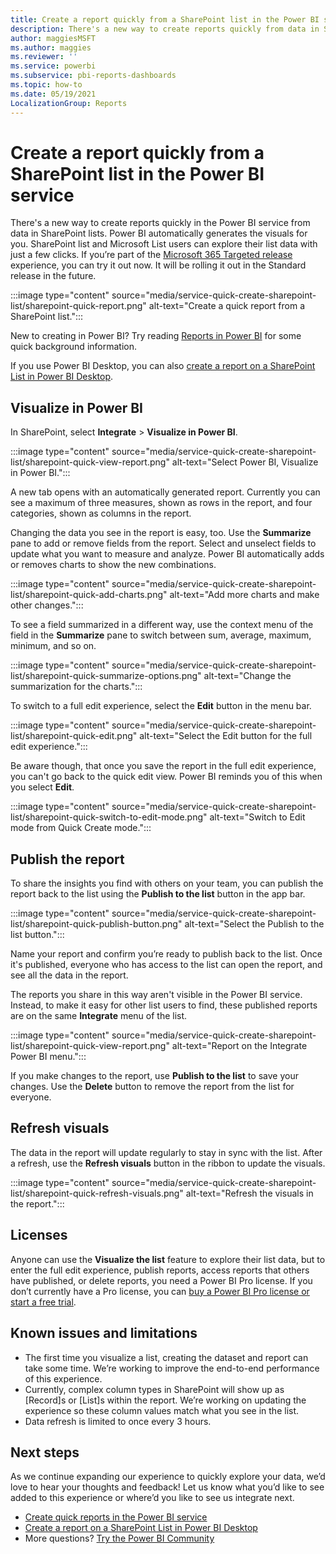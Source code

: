 ```yaml
---
title: Create a report quickly from a SharePoint list in the Power BI service
description: There's a new way to create reports quickly from data in SharePoint lists. Power BI automatically generates the visuals for you.    
author: maggiesMSFT
ms.author: maggies
ms.reviewer: ''
ms.service: powerbi
ms.subservice: pbi-reports-dashboards
ms.topic: how-to
ms.date: 05/19/2021
LocalizationGroup: Reports
---
```

# Create a report quickly from a SharePoint list in the Power BI service

There's a new way to create reports quickly in the Power BI service from data in SharePoint lists. Power BI automatically generates the visuals for you. SharePoint list and Microsoft List users can explore their list data with just a few clicks. If you’re part of the [Microsoft 365 Targeted release](/microsoft-365/admin/manage/release-options-in-office-365?view=o365-worldwide#targeted-release) experience, you can try it out now. It will be rolling it out in the Standard release in the future.  

:::image type="content" source="media/service-quick-create-sharepoint-list/sharepoint-quick-report.png" alt-text="Create a quick report from a SharePoint list.":::

New to creating in Power BI? Try reading [Reports in Power BI](../consumer/end-user-reports.md) for some quick background information.

If you use Power BI Desktop, you can also [create a report on a SharePoint List in Power BI Desktop](../connect-data/desktop-sharepoint-online-list.md).

## Visualize in Power BI 

In SharePoint, select **Integrate** > **Visualize in Power BI**.

:::image type="content" source="media/service-quick-create-sharepoint-list/sharepoint-quick-view-report.png" alt-text="Select Power BI, Visualize in Power BI.":::

A new tab opens with an automatically generated report. Currently you can see a maximum of three measures, shown as rows in the report, and four categories, shown as columns in the report. 

Changing the data you see in the report is easy, too. Use the **Summarize** pane to add or remove fields from the report. Select and unselect fields to update what you want to measure and analyze. Power BI automatically adds or removes charts to show the new combinations.  

:::image type="content" source="media/service-quick-create-sharepoint-list/sharepoint-quick-add-charts.png" alt-text="Add more charts and make other changes.":::

To see a field summarized in a different way, use the context menu of the field in the **Summarize** pane to switch between sum, average, maximum, minimum, and so on. 

:::image type="content" source="media/service-quick-create-sharepoint-list/sharepoint-quick-summarize-options.png" alt-text="Change the summarization for the charts.":::

To switch to a full edit experience, select the **Edit** button in the menu bar.

:::image type="content" source="media/service-quick-create-sharepoint-list/sharepoint-quick-edit.png" alt-text="Select the Edit button for the full edit experience.":::

Be aware though, that once you save the report in the full edit experience, you can't go back to the quick edit view. Power BI reminds you of this when you select **Edit**.  

:::image type="content" source="media/service-quick-create-sharepoint-list/sharepoint-quick-switch-to-edit-mode.png" alt-text="Switch to Edit mode from Quick Create mode.":::

## Publish the report

To share the insights you find with others on your team, you can publish the report back to the list using the **Publish to the list** button in the app bar.  

:::image type="content" source="media/service-quick-create-sharepoint-list/sharepoint-quick-publish-button.png" alt-text="Select the Publish to the list button.":::

Name your report and confirm you’re ready to publish back to the list. Once it's published, everyone who has access to the list can open the report, and see all the data in the report.

The reports you share in this way aren't visible in the Power BI service. Instead, to make it easy for other list users to find, these published reports are on the same **Integrate** menu of the list.  

:::image type="content" source="media/service-quick-create-sharepoint-list/sharepoint-quick-view-report.png" alt-text="Report on the Integrate Power BI menu.":::

If you make changes to the report, use **Publish to the list** to save your changes. Use the **Delete** button to remove the report from the list for everyone.

## Refresh visuals

The data in the report will update regularly to stay in sync with the list. After a refresh, use the **Refresh visuals** button in the ribbon to update the visuals. 

:::image type="content" source="media/service-quick-create-sharepoint-list/sharepoint-quick-refresh-visuals.png" alt-text="Refresh the visuals in the report.":::

## Licenses

Anyone can use the **Visualize the list** feature to explore their list data, but to enter the full edit experience, publish reports, access reports that others have published, or delete reports, you need a Power BI Pro license. If you don’t currently have a Pro license, you can [buy a Power BI Pro license or start a free trial](../fundamentals/service-self-service-signup-purchase-for-power-bi.md).  

## Known issues and limitations

- The first time you visualize a list, creating the dataset and report can take some time. We’re working to improve the end-to-end performance of this experience. 
- Currently, complex column types in SharePoint will show up as [Record]s or [List]s within the report. We’re working on updating the experience so these column values match what you see in the list.  
- Data refresh is limited to once every 3 hours. 

## Next steps

As we continue expanding our experience to quickly explore your data, we’d love to hear your thoughts and feedback! Let us know what you’d like to see added to this experience or where’d you like to see us integrate next.

- [Create quick reports in the Power BI service](service-quick-create-report.md)
- [Create a report on a SharePoint List in Power BI Desktop](../connect-data/desktop-sharepoint-online-list.md)
- More questions? [Try the Power BI Community](https://community.powerbi.com/)
